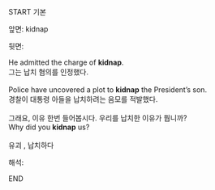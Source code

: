 START
기본

앞면:
kidnap


뒷면:
<div>He admitted the charge of <strong>kidnap</strong>. </div><div><div>그는 납치 혐의를 인정했다.</div></div><div><br></div><div><div>Police have uncovered a plot to <strong>kidnap</strong> the President’s son. </div><div><div>경찰이 대통령 아들을 납치하려는 음모를 적발했다.</div></div></div><div><br></div><div><div><div>그래요, 이유 한번 들어봅시다. 우리를 납치한 이유가 뭡니까?</div></div><div><div>Why did you <strong>kidnap</strong> us?</div></div></div><div><br></div><div>유괴 , 납치하다</div>


해석:

END